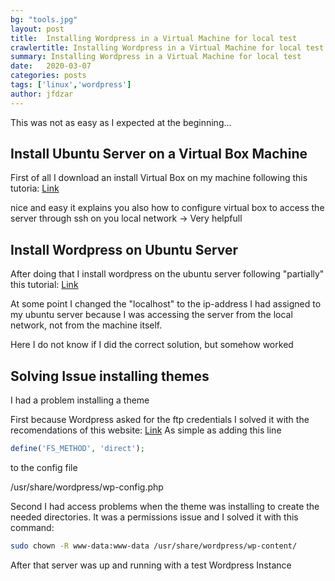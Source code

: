```yaml
---
bg: "tools.jpg"
layout: post
title:  Installing Wordpress in a Virtual Machine for local test
crawlertitle: Installing Wordpress in a Virtual Machine for local test
summary: Installing Wordpress in a Virtual Machine for local test
date:   2020-03-07
categories: posts
tags: ['linux','wordpress']
author: jfdzar
---
```


This was not as easy as I expected at the beginning...

## Install Ubuntu Server on a Virtual Box Machine
First of all I download an install Virtual Box on my machine following this tutoria: [Link](https://hibbard.eu/install-ubuntu-virtual-box/)

nice and easy it explains you also how to configure virtual box to access the server through ssh on you local network -> Very helpfull

## Install Wordpress on Ubuntu Server
After doing that I install wordpress on the ubuntu server following "partially" this tutorial: [Link](https://ubuntu.com/tutorials/install-and-configure-wordpress#1-overview)

At some point I changed the "localhost" to the ip-address I had assigned to my ubuntu server because I was accessing the server from the local network, not from the machine itself.

Here I do not know if I did the correct solution, but somehow worked

## Solving Issue installing themes
I had a problem installing a theme

First because Wordpress asked for the ftp credentials I solved it with the recomendations of this website: [Link](https://www.garron.me/en/bits/wordpress-plugin-and-theme-install-without-ftp-credentials.html)
As simple as adding this line

```php
define('FS_METHOD', 'direct');
```

to the config file

/usr/share/wordpress/wp-config.php

Second I had access problems when the theme was installing to create the needed directories. It was a permissions issue and I solved it with this command:

```bash
sudo chown -R www-data:www-data /usr/share/wordpress/wp-content/
```

After that server was up and running with a test Wordpress Instance